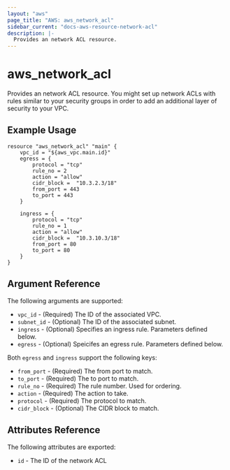 ```yaml
---
layout: "aws"
page_title: "AWS: aws_network_acl"
sidebar_current: "docs-aws-resource-network-acl"
description: |-
  Provides an network ACL resource.
---
```


# aws\_network\_acl

Provides an network ACL resource. You might set up network ACLs with rules similar
to your security groups in order to add an additional layer of security to your VPC.

## Example Usage

```
resource "aws_network_acl" "main" {
	vpc_id = "${aws_vpc.main.id}"
	egress = {
		protocol = "tcp"
		rule_no = 2
		action = "allow"
		cidr_block =  "10.3.2.3/18"
		from_port = 443
		to_port = 443
	}

	ingress = {
		protocol = "tcp"
		rule_no = 1
		action = "allow"
		cidr_block =  "10.3.10.3/18"
		from_port = 80
		to_port = 80
	}
}
```

## Argument Reference

The following arguments are supported:

* `vpc_id` - (Required) The ID of the associated VPC.
* `subnet_id` - (Optional) The ID of the associated subnet.
* `ingress` - (Optional) Specifies an ingress rule. Parameters defined below.
* `egress` - (Optional) Speicifes an egress rule. Parameters defined below.

Both `egress` and `ingress` support the following keys:

* `from_port` - (Required) The from port to match.
* `to_port` - (Required) The to port to match.
* `rule_no` - (Required) The rule number. Used for ordering.
* `action` - (Required) The action to take.
* `protocol` - (Required) The protocol to match.
* `cidr_block` - (Optional) The CIDR block to match.

## Attributes Reference

The following attributes are exported:

* `id` - The ID of the network ACL

